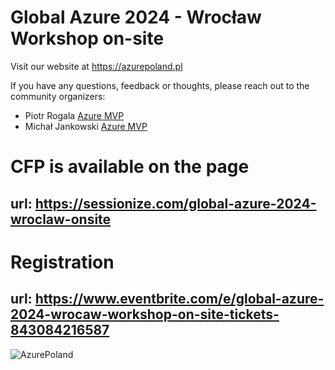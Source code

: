 # Global Azure 2024 - Wrocław Workshop on-site

Visit our website at <https://azurepoland.pl>

If you have any questions, feedback or thoughts, please reach out to the community organizers:

- Piotr Rogala [Azure MVP](https://mvp.microsoft.com/en-us/PublicProfile/5002690?fullName=Piotr%20Rogala)
- Michał Jankowski [Azure MVP](https://mvp.microsoft.com/en-us/PublicProfile/5003223?fullName=Michal%20Jankowski)

# CFP is available on the page
## url: <https://sessionize.com/global-azure-2024-wroclaw-onsite>

# Registration
## url: <https://www.eventbrite.com/e/global-azure-2024-wrocaw-workshop-on-site-tickets-843084216587>

![AzurePoland](AzupePoland-logo500x500.png)